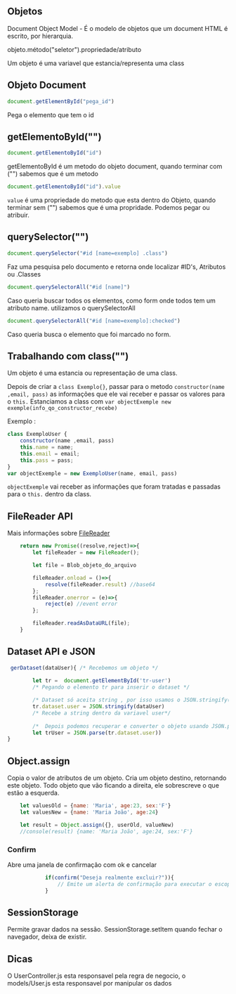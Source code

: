 
## Objetos

Document Object Model - É o modelo de objetos que um document HTML é escrito, por hierarquia.

objeto.método("seletor").propriedade/atributo

Um objeto é uma variavel que estancia/representa uma class

## Objeto Document

~~~Javascript
document.getElementById("pega_id")
~~~
Pega o elemento que tem o id

## getElementoById("")

~~~Javascript
document.getElementoById("id")
~~~
getElementoById é um metodo do objeto document, quando terminar com ("") sabemos que é um metodo

~~~Javascript
document.getElementoById("id").value
~~~

`value` é uma propriedade do metodo que esta dentro do Objeto, quando terminar sem ("") sabemos que é uma propridade.
Podemos pegar ou atribuir.


## querySelector("")

~~~Javascript
document.querySelector("#id [name=exemplo] .class")
~~~

Faz uma pesquisa pelo documento e retorna onde localizar #ID's, Atributos ou .Classes

~~~Javascript
document.querySelectorAll("#id [name]")
~~~

Caso queria buscar todos os elementos, como form onde todos tem um atributo name. utilizamos o querySelectorAll

~~~Javascript
document.querySelectorAll("#id [name=exemplo]:checked")
~~~

Caso queria busca o elemento que foi marcado no form.

## Trabalhando com class("")
Um objeto é uma estancia ou representação de uma class.

Depois de criar a `class Exemplo{}`, passar para o metodo `constructor(name ,email, pass)` as informações que ele vai receber e passar os valores para o `this.`
Estanciamos a class com `var objectExemple new exemple(info_qo_constructor_recebe)`

Exemplo :
~~~Javascript
class ExemploUser {
    constructor(name ,email, pass)
    this.name = name;
    this.email = email;
    this.pass = pass;
}
var objectExemple = new ExemploUser(name, email, pass)
~~~

`objectExemple` vai receber as informações que foram tratadas e passadas para o `this.` dentro da class.


## FileReader API
 Mais informações sobre [FileReader](https://developer.mozilla.org/pt-BR/docs/Web/API/FileReader)
~~~Javascript
    return new Promise((resolve,reject)=>{
        let fileReader = new FileReader();

        let file = Blob_objeto_do_arquivo

        fileReader.onload = ()=>{
            resolve(fileReader.result) //base64
        };
        fileReader.onerror = (e)=>{
            reject(e) //event error
        };

        fileReader.readAsDataURL(file);
    } 
~~~

## Dataset API e JSON
~~~Javascript
 gerDataset(dataUser){ /* Recebemos um objeto */
       
        let tr =  document.getElementById('tr-user')
        /* Pegando o elemento tr para inserir o dataset */

        /* Dataset só aceita string , por isso usamos o JSON.stringify() para converter o objeto em string*/
        tr.dataset.user = JSON.stringify(dataUser)
        /* Recebe a string dentro da variavel user*/
        
        /*  Depois podemos recuperar e converter o objeto usando JSON.parse() */  
        let trUser = JSON.parse(tr.dataset.user))
}
~~~

## Object.assign
Copia o valor de atributos de um objeto.
Cria um objeto destino, retornando este objeto.
Todo objeto que vão ficando a direita, ele sobrescreve o que estão a esquerda.

~~~Javascript
    let valuesOld = {name: 'Maria', age:23, sex:'F'}
    let valuesNew = {name: 'Maria João', age:24}

    let result = Object.assign({}, userOld, valueNew)
    //console(result) {name: 'Maria João', age:24, sex:'F'}
~~~

### Confirm
Abre uma janela de confirmação com ok e cancelar
~~~javascript
            if(confirm("Deseja realmente excluir?")){
                // Emite um alerta de confirmação para executar o escopo
            }
~~~
## SessionStorage
Permite gravar dados na sessão.
SessionStorage.setItem quando fechar o navegador, deixa de existir.


## Dicas
O UserController.js esta responsavel pela regra de negocio, o models/User.js esta responsavel por manipular os dados
